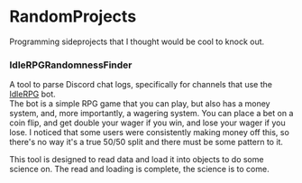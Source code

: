 # RandomProjects
Programming sideprojects that I thought would be cool to knock out.


### IdleRPGRandomnessFinder
A tool to parse Discord chat logs, specifically for channels that use the [IdleRPG](https://discordbots.org/bot/idlerpg) bot.  
The bot is a simple RPG game that you can play, but also has a money system, and, more importantly, a wagering system.  You can place a bet on a coin flip, and get double your wager if you win, and lose your wager if you lose.  I noticed that some users were consistently making money off this, so there's no way it's a true 50/50 split and there must be some pattern to it.

This tool is designed to read data and load it into objects to do some science on.  The read and loading is complete, the science is to come.
